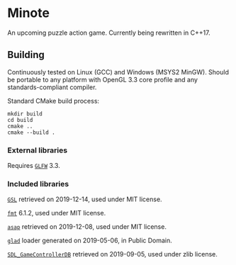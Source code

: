 # Minote
An upcoming puzzle action game. Currently being rewritten in C++17.

## Building
Continuously tested on Linux (GCC) and Windows (MSYS2 MinGW). Should be
portable to any platform with OpenGL 3.3 core profile and any
standards-compliant compiler.

Standard CMake build process:
```
mkdir build
cd build
cmake ..
cmake --build .
```

### External libraries
Requires [`GLFW`](https://www.glfw.org/) 3.3.

### Included libraries
[`GSL`](https://github.com/Microsoft/GSL) retrieved on 2019-12-14, used
under MIT license.

[`fmt`](https://fmt.dev) 6.1.2, used under MIT license.

[`asap`](https://github.com/mobius3/asap) retrieved on 2019-12-08, used
under MIT license.

[`glad`](https://glad.dav1d.de/) loader generated on 2019-05-06, in
Public Domain.

[`SDL_GameControllerDB`](https://github.com/gabomdq/SDL_GameControllerDB)
retrieved on 2019-09-05, used under zlib license.
